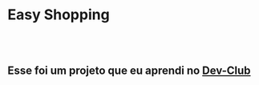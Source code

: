 <h1>Easy Shopping</h1>
<br>
<br>
<h2>Esse foi um projeto que eu aprendi no <a href="https://devclub.com.br/m/courses?showcase=2">Dev-Club</a></h2>
